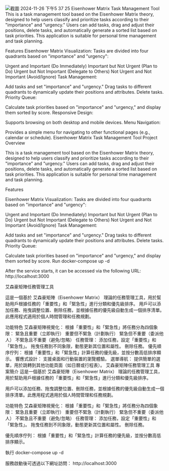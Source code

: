 ![截圖 2024-11-26 下午5 37 25](https://github.com/user-attachments/assets/a28b1a83-c656-4e2d-ac2c-f08bcc0a6c2c)
Eisenhower Matrix Task Management Tool
This is a task management tool based on the Eisenhower Matrix theory, designed to help users classify and prioritize tasks according to their "importance" and "urgency." Users can add tasks, drag and adjust their positions, delete tasks, and automatically generate a sorted list based on task priorities. This application is suitable for personal time management and task planning.

Features
Eisenhower Matrix Visualization:
Tasks are divided into four quadrants based on "importance" and "urgency":

Urgent and Important (Do Immediately)
Important but Not Urgent (Plan to Do)
Urgent but Not Important (Delegate to Others)
Not Urgent and Not Important (Avoid/Ignore)
Task Management:

Add tasks and set "importance" and "urgency."
Drag tasks to different quadrants to dynamically update their positions and attributes.
Delete tasks.
Priority Queue:

Calculate task priorities based on "importance" and "urgency," and display them sorted by score.
Responsive Design:

Supports browsing on both desktop and mobile devices.
Menu Navigation:

Provides a simple menu for navigating to other functional pages (e.g., calendar or schedule).
Eisenhower Matrix Task Management Tool Project Overview

This is a task management tool based on the Eisenhower Matrix theory, designed to help users classify and prioritize tasks according to their "importance" and "urgency." Users can add tasks, drag and adjust their positions, delete tasks, and automatically generate a sorted list based on task priorities. This application is suitable for personal time management and task planning.

Features

Eisenhower Matrix Visualization:
Tasks are divided into four quadrants based on "importance" and "urgency":

Urgent and Important (Do Immediately)
Important but Not Urgent (Plan to Do)
Urgent but Not Important (Delegate to Others)
Not Urgent and Not Important (Avoid/Ignore)
Task Management:

Add tasks and set "importance" and "urgency."
Drag tasks to different quadrants to dynamically update their positions and attributes.
Delete tasks.
Priority Queue:

Calculate task priorities based on "importance" and "urgency," and display them sorted by score.
Run docker-compose up -d

After the service starts, it can be accessed via the following URL:
http://localhost:3000

艾森豪矩陣任務管理工具

這是一個基於 艾森豪矩陣（Eisenhower Matrix） 理論的任務管理工具，用於幫助用戶根據任務的「重要性」和「緊急性」進行分類和優先級排序。
用戶可以添加任務、拖曳調整位置、刪除任務，並根據任務的優先級自動生成一個排序清單。此應用程式適用於個人時間管理和任務規劃。

功能特色
艾森豪矩陣視覺化：
根據「重要性」和「緊急性」將任務分為四個象限：
緊急且重要（立即執行）
重要但不緊急（計劃執行）
緊急但不重要（委派他人）
不緊急且不重要（避免/忽略）
任務管理：
添加任務，設定「重要性」和「緊急性」。
拖曳任務到不同象限，動態更新其位置和屬性。
刪除任務。
優先順序佇列：
根據「重要性」和「緊急性」計算任務的優先級，並按分數高低排序顯示。
響應式設計：
支援桌面和行動裝置的瀏覽體驗。
選單導航：
提供簡單的選單，用於跳轉到其他功能頁面（如日曆或行程表）。
艾森豪矩陣任務管理工具
專案簡介
這是一個基於 艾森豪矩陣（Eisenhower Matrix） 理論的任務管理工具，用於幫助用戶根據任務的「重要性」和「緊急性」進行分類和優先級排序。

用戶可以添加任務、拖曳調整位置、刪除任務，並根據任務的優先級自動生成一個排序清單。此應用程式適用於個人時間管理和任務規劃。

功能特色
艾森豪矩陣視覺化：
根據「重要性」和「緊急性」將任務分為四個象限：
緊急且重要（立即執行）
重要但不緊急（計劃執行）
緊急但不重要（委派他人）
不緊急且不重要（避免/忽略）
任務管理：
添加任務，設定「重要性」和「緊急性」。
拖曳任務到不同象限，動態更新其位置和屬性。
刪除任務。

優先順序佇列：
根據「重要性」和「緊急性」計算任務的優先級，並按分數高低排序顯示。


執行
docker-compose up -d

服務啟動後可透過以下網址訪問：
http://localhost:3000

